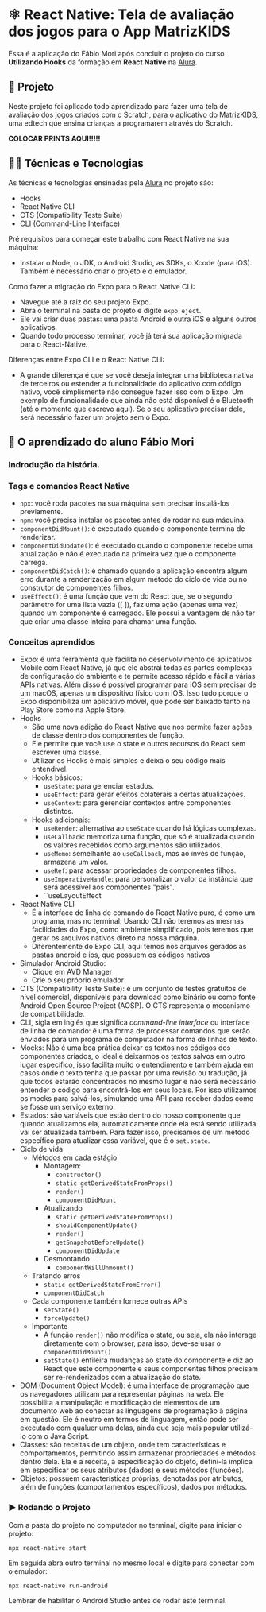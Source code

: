 # ⚛️ React Native: Tela de avaliação dos jogos para o App MatrizKIDS

Essa é a aplicação do Fábio Mori após concluir o projeto do curso **Utilizando Hooks** da formação em **React Native** na [Alura](https://www.alura.com.br/).

## 📱 Projeto

Neste projeto foi aplicado todo aprendizado para fazer uma tela de avaliação dos jogos criados com o Scratch, para o aplicativo do MatrizKIDS, uma edtech que ensina crianças a programarem através do Scratch.

**********COLOCAR PRINTS AQUI!!!!!**********

## 🧑‍💻 Técnicas e Tecnologias

As técnicas e tecnologias ensinadas pela [Alura](https://www.alura.com.br/) no projeto são:

- Hooks
- React Native CLI
- CTS (Compatibility Teste Suite)
- CLI (Command-Line Interface)

Pré requisitos para começar este trabalho com React Native na sua máquina:
- Instalar o Node, o JDK, o Android Studio, as SDKs, o Xcode (para iOS). Também é necessário criar o projeto e o emulador.

Como fazer a migração do Expo para o React Native CLI:
- Navegue até a raiz do seu projeto Expo.
- Abra o terminal na pasta do projeto e digite ``expo eject``.
- Ele vai criar duas pastas: uma pasta Android e outra iOS e alguns outros aplicativos.
- Quando todo processo terminar, você já terá sua aplicação migrada para o React-Native.

Diferenças entre Expo CLI e o React Native CLI:
- A grande diferença é que se você deseja integrar uma biblioteca nativa de terceiros ou estender a funcionalidade do aplicativo com código nativo, você simplismente não consegue fazer isso com o Expo. Um exemplo de funcionalidade que ainda não está disponível é o Bluetooth (até o momento que escrevo aqui). Se o seu aplicativo precisar dele, será necessário fazer um projeto sem o Expo.


## 📲 O aprendizado do aluno Fábio Mori
### Indrodução da história.

### Tags e comandos React Native

- ``npx``: você roda pacotes na sua máquina sem precisar instalá-los previamente.
- ``npm``: você precisa instalar os pacotes antes de rodar na sua máquina.
- ``componentDidMount()``: é executado quando o componente termina de renderizar.
- ``componentDidUpdate()``: é executado quando o componente recebe uma atualização e não é executado na primeira vez que o componente carrega.
- ``componentDidCatch()``: é chamado quando a aplicação encontra algum erro durante a renderização em algum método do ciclo de vida ou no construtor de componentes filhos.
- ``useEffect()``: é uma função que vem do React que, se o segundo parâmetro for uma lista vazia ([ ]), faz uma ação (apenas uma vez) quando um componente é carregado. Ele possui a vantagem de não ter que criar uma classe inteira para chamar uma função.

### Conceitos aprendidos

- Expo: é uma ferramenta que facilita no desenvolvimento de aplicativos Mobile com React Native, já que ele abstrai todas as partes complexas de configuração do ambiente e te permite acesso rápido e fácil a várias APIs nativas. Além disso é possível programar para iOS sem precisar de um macOS, apenas um dispositivo físico com iOS. Isso tudo porque o Expo disponibiliza um aplicativo móvel, que pode ser baixado tanto na Play Store como na Apple Store.
- Hooks
   - São uma nova adição do React Native que nos permite fazer ações de classe dentro dos componentes de função.
   - Ele permite que você use o state e outros recursos do React sem escrever uma classe.
   - Utilizar os Hooks é mais simples e deixa o seu código mais entendível.
   - Hooks básicos:
      - ``useState``: para gerenciar estados.
      - ``useEffect``: para gerar efeitos colaterais a certas atualizações.
      - ``useContext``: para gerenciar contextos entre componentes distintos.
   - Hooks adicionais:
      - ``useRender``: alternativa ao ``useState`` quando há lógicas complexas.
      - ``useCallback``: memoriza uma função, que só é atualizada quando os valores recebidos como argumentos são utilizados.
      - ``useMemo``: semelhante ao ``useCallback``, mas ao invés de função, armazena um valor.
      - ``useRef``: para acessar propriedades de componentes filhos.
      - ``useImperativeHandle``: para personalizar o valor da instância que será acessível aos componentes "pais".
      - ``useLayoutEffect
- React Native CLI 
   - É a interface de linha de comando do React Native puro, é como um programa, mas no terminal. Usando CLI não teremos as mesmas facilidades do Expo, como ambiente simplificado, pois teremos que gerar os arquivos nativos direto na nossa máquina.
   - Diferentemente do Expo CLI, aqui temos nos arquivos gerados as pastas android e ios, que possuem os códigos nativos
- Simulador Android Studio:
   - Clique em AVD Manager
   - Crie o seu próprio emulador
- CTS (Compatibility Teste Suite): é um conjunto de testes gratuítos de nível comercial, disponíveis para download como binário ou como fonte Android Open Source Project (AOSP). O CTS representa o mecanismo de compatibilidade.
- CLI, sigla em inglês que significa *command-line interface* ou interface de linha de comando: é uma forma de processar comandos que serão enviados para um programa de computador na forma de linhas de texto.
- Mocks: Não é uma boa prática deixar os textos nos códigos dos componentes criados, o ideal é deixarmos os textos salvos em outro lugar específico, isso facilita muito o entendimento e também ajuda em casos onde o texto tenha que passar por uma revisão ou tradução, já que todos estarão concentrados no mesmo lugar e não será necessário entender o código para encontrá-los em seus locais. Por isso utilizamos os mocks para salvá-los, simulando uma API para receber dados como se fosse um serviço externo.
- Estados: são variáveis que estão dentro do nosso componente que quando atualizamos ela, automaticamente onde ela está sendo utilizada vai ser atualizada também. Para fazer isso, precisamos de um método específico para atualizar essa variável, que é o ``set.state``.
- Ciclo de vida
   - Métodos em cada estágio
     - Montagem:
        - ``constructor()``
        - ``static getDerivedStateFromProps()``
        - ``render()``
        - ``componentDidMount``
     - Atualizando
        - ``static getDerivedStateFromProps()``
        - ``shouldComponentUpdate()``
        - ``render()``
        - ``getSnapshotBeforeUpdate()``
        - ``componentDidUpdate``
     - Desmontando
        - ``componentWillUnmount()``
   - Tratando erros
      - ``static getDerivedStateFromError()``
      - ``componentDidCatch``
   - Cada componente também fornece outras APIs
      - ``setState()``
      - ``forceUpdate()``
   - Importante
      - A função ``render()`` não modifica o state, ou seja, ela não interage diretamente com o browser, para isso, deve-se usar o ``componentDidMount()``
      - ``setState()`` enfileira mudanças ao state do componente e diz ao React que este componente e seus componentes filhos precisam ser re-renderizados com a atualização do state. 
- DOM (Document Object Model): é uma interface de programação que os navegadores utilizam para representar páginas na web. Ele possibilita a manipulação e modificação de elementos de um documento web ao conectar as linguagens de programação à página em questão. Ele é neutro em termos de linguagem, então pode ser executado com qualuer uma delas, ainda que seja mais popular utilizá-lo com o Java Script.
- Classes: são receitas de um objeto, onde tem características e comportamentos, permitindo assim armazenar propriedades e métodos dentro dela. Ela é a receita, a especificação do objeto, definí-la implica em especificar os seus atributos (dados) e seus métodos (funções).
- Objetos: possuem características próprias, denotadas por atributos, além de funções (comportamentos específicos), dados por métodos.


### ▶️ Rodando o Projeto

Com a pasta do projeto no computador no terminal, digite para iniciar o projeto:
```
npx react-native start
```

Em seguida abra outro terminal no mesmo local e digite para conectar com o emulador:
```
npx react-native run-android
```
Lembrar de habilitar o Android Studio antes de rodar este terminal.
